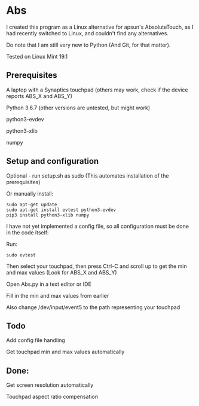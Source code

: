 # Abs

I created this program as a Linux alternative for apsun's AbsoluteTouch, as I had recently switched to Linux, and couldn't find any alternatives.

Do note that I am still very new to Python (And Git, for that matter).

Tested on Linux Mint 19.1

## Prerequisites
A laptop with a Synaptics touchpad (others may work, check if the device reports ABS_X and ABS_Y)

Python 3.6.7 (other versions are untested, but might work)

python3-evdev

python3-xlib

numpy

## Setup and configuration
Optional - run setup.sh as sudo (This automates installation of the prerequisites)

Or manually install:
```
sudo apt-get update
sudo apt-get install evtest python3-evdev
pip3 install python3-xlib numpy
```
I have not yet implemented a config file, so all configuration must be done in the code itself:

Run:
```
sudo evtest
```
Then select your touchpad, then press Ctrl-C and scroll up to get the min and max values (Look for ABS_X and ABS_Y)

Open Abs.py in a text editor or IDE

Fill in the min and max values from earlier

Also change /dev/input/event5 to the path representing your touchpad

## Todo

Add config file handling

Get touchpad min and max values automatically


## Done:

Get screen resolution automatically

Touchpad aspect ratio compensation
